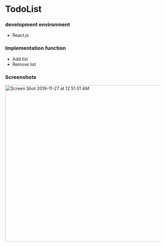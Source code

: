 # TodoList

### development environment
- React.js

### Implementation function
- Add list
- Remove list

### Screenshots
<img width="506" alt="Screen Shot 2019-11-27 at 12 51 01 AM" src="https://user-images.githubusercontent.com/33794732/69649269-22a8d580-10b0-11ea-92c4-c34b4abf5356.png">
